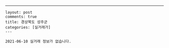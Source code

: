 ---
    layout: post
    comments: true
    title: 경상북도 성주군
    categories: [실거래가]
    ---

    2021-06-10 실거래 정보가 없습니다.

    